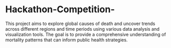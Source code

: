 # Hackathon-Competition-
This project aims to explore global causes of death and uncover trends across different regions and time periods using various data analysis and visualization tools. The goal is to provide a comprehensive understanding of mortality patterns that can inform public health strategies.

